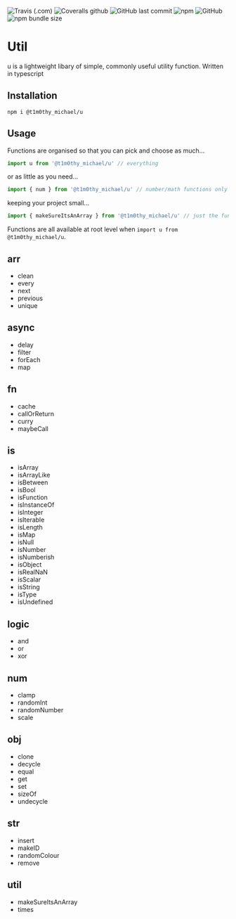 ![Travis (.com)](https://img.shields.io/travis/com/t1m0thy-michael/u?style=for-the-badge) 
![Coveralls github](https://img.shields.io/coveralls/github/t1m0thy-michael/u?style=for-the-badge) 
![GitHub last commit](https://img.shields.io/github/last-commit/t1m0thy-michael/u?style=for-the-badge) 
![npm](https://img.shields.io/npm/v/@t1m0thy_michael/u?style=for-the-badge&color=informational) 
![GitHub](https://img.shields.io/github/license/t1m0thy-michael/u?style=for-the-badge&color=informational) 
![npm bundle size](https://img.shields.io/bundlephobia/min/@t1m0thy_michael/u?style=for-the-badge&color=informational)

# Util

u is a lightweight libary of simple, commonly useful utility function. Written in typescript 

## Installation

```
npm i @t1m0thy_michael/u
```

## Usage
Functions are organised so that you can pick and choose as much...
```js
import u from '@t1m0thy_michael/u' // everything
```
or as little as you need...
```js
import { num } from '@t1m0thy_michael/u' // number/math functions only
```
keeping your project small...
```js
import { makeSureItsAnArray } from '@t1m0thy_michael/u' // just the function you need
```

Functions are all available at root level when ```import u from @t1m0thy_michael/u```.

## arr
* clean 
* every
* next
* previous
* unique
## async
* delay
* filter
* forEach
* map
## fn
* cache
* callOrReturn
* curry
* maybeCall
## is
* isArray
* isArrayLike
* isBetween
* isBool
* isFunction
* isInstanceOf
* isInteger
* isIterable
* isLength
* isMap
* isNull
* isNumber
* isNumberish
* isObject
* isRealNaN
* isScalar
* isString
* isType
* isUndefined
## logic
* and
* or
* xor
## num
* clamp
* randomInt
* randomNumber
* scale
## obj
* clone
* decycle
* equal
* get
* set
* sizeOf
* undecycle
## str
* insert
* makeID
* randomColour
* remove 
## util
* makeSureItsAnArray
* times
